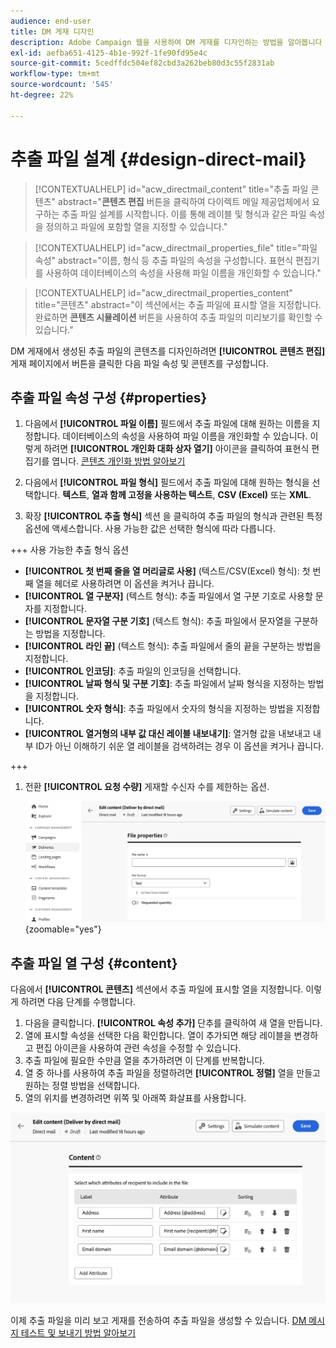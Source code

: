 ```yaml
---
audience: end-user
title: DM 게재 디자인
description: Adobe Campaign 웹을 사용하여 DM 게재를 디자인하는 방법을 알아봅니다
exl-id: aefba651-4125-4b1e-992f-1fe90fd95e4c
source-git-commit: 5cedffdc504ef82cbd3a262beb80d3c55f2831ab
workflow-type: tm+mt
source-wordcount: '545'
ht-degree: 22%

---
```


# 추출 파일 설계 {#design-direct-mail}

>[!CONTEXTUALHELP]
>id="acw_directmail_content"
>title="추출 파일 콘텐츠"
>abstract="**콘텐츠 편집** 버튼을 클릭하여 다이렉트 메일 제공업체에서 요구하는 추출 파일 설계를 시작합니다. 이를 통해 레이블 및 형식과 같은 파일 속성을 정의하고 파일에 포함할 열을 지정할 수 있습니다."

>[!CONTEXTUALHELP]
>id="acw_directmail_properties_file"
>title="파일 속성"
>abstract="이름, 형식 등 추출 파일의 속성을 구성합니다. 표현식 편집기를 사용하여 데이터베이스의 속성을 사용해 파일 이름을 개인화할 수 있습니다."

>[!CONTEXTUALHELP]
>id="acw_directmail_properties_content"
>title="콘텐츠"
>abstract="이 섹션에서는 추출 파일에 표시할 열을 지정합니다. 완료하면 **콘텐츠 시뮬레이션** 버튼을 사용하여 추출 파일의 미리보기를 확인할 수 있습니다."

DM 게재에서 생성된 추출 파일의 콘텐츠를 디자인하려면 **[!UICONTROL 콘텐츠 편집]** 게재 페이지에서 버튼을 클릭한 다음 파일 속성 및 콘텐츠를 구성합니다.

## 추출 파일 속성 구성 {#properties}

1. 다음에서 **[!UICONTROL 파일 이름]** 필드에서 추출 파일에 대해 원하는 이름을 지정합니다. 데이터베이스의 속성을 사용하여 파일 이름을 개인화할 수 있습니다. 이렇게 하려면 **[!UICONTROL 개인화 대화 상자 열기]** 아이콘을 클릭하여 표현식 편집기를 엽니다. [콘텐츠 개인화 방법 알아보기](../personalization/personalize.md)

1. 다음에서 **[!UICONTROL 파일 형식]** 필드에서 추출 파일에 대해 원하는 형식을 선택합니다. **텍스트**, **열과 함께 고정을 사용하는 텍스트**, **CSV (Excel)** 또는 **XML**.

1. 확장 **[!UICONTROL 추출 형식]** 섹션 을 클릭하여 추출 파일의 형식과 관련된 특정 옵션에 액세스합니다. 사용 가능한 값은 선택한 형식에 따라 다릅니다.

+++ 사용 가능한 추출 형식 옵션

   * **[!UICONTROL 첫 번째 줄을 열 머리글로 사용]** (텍스트/CSV(Excel) 형식): 첫 번째 열을 헤더로 사용하려면 이 옵션을 켜거나 끕니다.
   * **[!UICONTROL 열 구분자]** (텍스트 형식): 추출 파일에서 열 구분 기호로 사용할 문자를 지정합니다.
   * **[!UICONTROL 문자열 구분 기호]** (텍스트 형식): 추출 파일에서 문자열을 구분하는 방법을 지정합니다.
   * **[!UICONTROL 라인 끝]** (텍스트 형식): 추출 파일에서 줄의 끝을 구분하는 방법을 지정합니다.
   * **[!UICONTROL 인코딩]**: 추출 파일의 인코딩을 선택합니다.
   * **[!UICONTROL 날짜 형식 및 구분 기호]**: 추출 파일에서 날짜 형식을 지정하는 방법을 지정합니다.
   * **[!UICONTROL 숫자 형식]**: 추출 파일에서 숫자의 형식을 지정하는 방법을 지정합니다.
   * **[!UICONTROL 열거형의 내부 값 대신 레이블 내보내기]**: 열거형 값을 내보내고 내부 ID가 아닌 이해하기 쉬운 열 레이블을 검색하려는 경우 이 옵션을 켜거나 끕니다.

+++

1. 전환 **[!UICONTROL 요청 수량]** 게재할 수신자 수를 제한하는 옵션.

   ![](assets/dm-content-details.png){zoomable=&quot;yes&quot;}

## 추출 파일 열 구성 {#content}

다음에서 **[!UICONTROL 콘텐츠]** 섹션에서 추출 파일에 표시할 열을 지정합니다. 이렇게 하려면 다음 단계를 수행합니다.

1. 다음을 클릭합니다. **[!UICONTROL 속성 추가]** 단추를 클릭하여 새 열을 만듭니다.
1. 열에 표시할 속성을 선택한 다음 확인합니다. 열이 추가되면 해당 레이블을 변경하고 편집 아이콘을 사용하여 관련 속성을 수정할 수 있습니다.
1. 추출 파일에 필요한 수만큼 열을 추가하려면 이 단계를 반복합니다.
1. 열 중 하나를 사용하여 추출 파일을 정렬하려면 **[!UICONTROL 정렬]** 열을 만들고 원하는 정렬 방법을 선택합니다.
1. 열의 위치를 변경하려면 위쪽 및 아래쪽 화살표를 사용합니다.

![](assets/dm-content-attributes.png)

이제 추출 파일을 미리 보고 게재를 전송하여 추출 파일을 생성할 수 있습니다. [DM 메시지 테스트 및 보내기 방법 알아보기](send-direct-mail.md)
